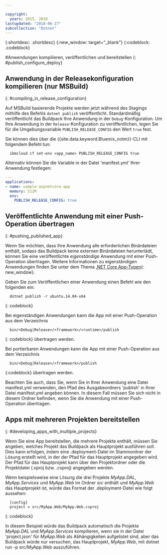 ```yaml
---

copyright:
  years: 2015, 2018
lastupdated: "2018-06-27"
subcollection: "Dotnet"
---
```


{:shortdesc: .shortdesc}
{:new_window: target="_blank"}
{:codeblock: .codeblock}


#Anwendungen kompilieren, veröffentlichen und bereitstellen
{: #publish_configure_deploy}

## Anwendung in der Releasekonfiguration kompilieren (nur MSBuild)
{: #compiling_in_release_configuration}

Auf MSBuild basierende Projekte werden jetzt während des Stagings mithilfe des Befehls `dotnet publish` veröffentlicht.  Standardmäßig veröffentlicht das Buildpack Ihre Anwendung in der `Debug`-Konfiguration.
Um Ihre Anwendung in der `Release`-Konfiguration zu veröffentlichen, legen Sie für die Umgebungsvariable `PUBLISH_RELEASE_CONFIG` den Wert `true` fest.

Sie können dies über die {{site.data.keyword.Bluemix_notm}}-CLI mit folgendem Befehl tun:

```shell
  ibmcloud cf set-env <app_name> PUBLISH_RELEASE_CONFIG true
```

Alternativ können Sie die Variable in der Datei 'manifest.yml' Ihrer Anwendung festlegen:

```yml
---
applications:
- name: sample-aspnetcore-app
  memory: 512M
  env:
    PUBLISH_RELEASE_CONFIG: true
```

## Veröffentlichte Anwendung mit einer Push-Operation übertragen
{: #pushing_published_app}

Wenn Sie möchten, dass Ihre Anwendung alle erforderlichen Binärdateien enthält, sodass das Buildpack keine
externen Binärdateien herunterlädt, können Sie eine veröffentlichte *eigenständige* Anwendung mit einer Push-Operation
übertragen.  Weitere Informationen zu eigenständigen Anwendungen finden Sie unter dem Thema [.NET Core App-Typen](https://docs.microsoft.com/en-us/dotnet/articles/core/app-types){: new_window}.

Geben Sie zum Veröffentlichen einer Anwendung einen Befehl wie den folgenden ein:
```
  dotnet publish -r ubuntu.14.04-x64
```
{: codeblock}

Bei eigenständigen Anwendungen kann die App mit einer Push-Operation aus dem Verzeichnis
```
  bin/<Debug|Release>/<framework>/<runtime>/publish
```
{: codeblock}
übertragen werden.

Bei portierbaren Anwendungen kann die App mit einer Push-Operation aus dem Verzeichnis
```
  bin/<Debug|Release>/<framework>/publish
```
{:codeblock}
übertragen werden.

Beachten Sie auch, dass Sie, wenn Sie in Ihrer Anwendung eine Datei manifest.yml verwenden, den Pfad des Ausgabeordners 'publish' in Ihrer Datei manifest.yml angeben können.  In diesem Fall müssen Sie sich nicht in diesem Ordner befinden, wenn Sie die Anwendung mit einer Push-Operation übertragen.

## Apps mit mehreren Projekten bereitstellen
{: #developing_apps_with_multiple_projects}

Wenn Sie eine App bereitstellen, die mehrere Projekte enthält, müssen Sie angeben, welches Projekt das Buildpack als Hauptprojekt ausführen soll. Dies kann erfolgen, indem eine .deployment-Datei im Stammordner der Lösung erstellt wird, in der der Pfad für das Hauptprojekt angegeben wird. Der Pfad für das Hauptprojekt kann über den Projektordner oder die Projektdatei (.xproj bzw. .csproj) angegeben werden.

Wenn beispielsweise eine Lösung die drei Projekte *MyApp.DAL*, *MyApp.Services* und *MyApp.Web* im Ordner *src* enthält und *MyApp.Web* das Hauptprojekt ist, würde das Format der .deployment-Datei wie folgt aussehen:
```
  [config]
  project = src/MyApp.Web/MyApp.Web.csproj
```
{: codeblock}

In diesem Beispiel würde das Buildpack automatisch die Projekte *MyApp.DAL* und *MyApp.Services* kompilieren, wenn sie in der Datei 'project.json' für *MyApp.Web* als Abhängigkeiten aufgelistet sind, aber das Buildpack würde nur versuchen, das Hauptprojekt, *MyApp.Web*, mit dotnet run -p src/MyApp.Web auszuführen.
